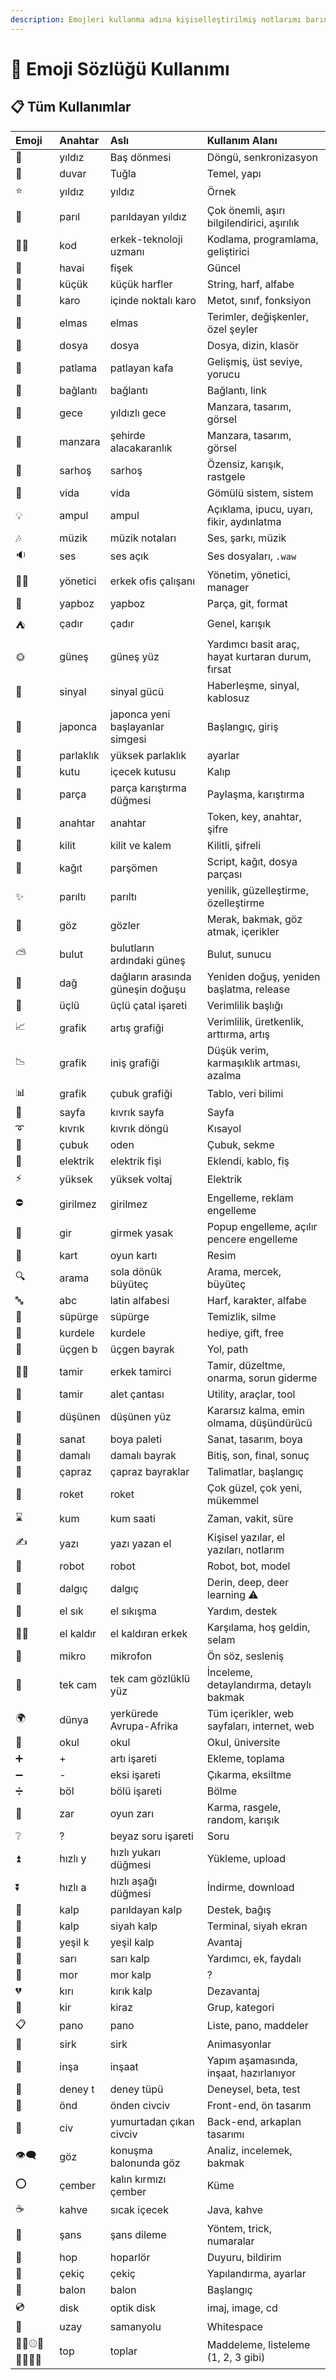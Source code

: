 ```yaml
---
description: Emojleri kullanma adına kişiselleştirilmiş notlarımı barındırır
---
```


# 🎀 Emoji Sözlüğü Kullanımı

## 📋 Tüm Kullanımlar

| Emoji | Anahtar | Aslı | Kullanım Alanı |
| :--- | :--- | :--- | :--- |
| 💫 | yıldız | Baş dönmesi | Döngü, senkronizasyon |
| 🧱 | duvar | Tuğla | Temel, yapı |
| ⭐ | yıldız | yıldız | Örnek |
| 🌟 | parıl | parıldayan yıldız | Çok önemli, aşırı bilgilendirici, aşırılık |
| 👨‍💻 | kod | erkek-teknoloji uzmanı | Kodlama, programlama, geliştirici |
| 🎇 | havai | fişek | Güncel |
| 🔡 | küçük | küçük harfler | String, harf, alfabe |
| 💠 | karo | içinde noktalı karo | Metot, sınıf, fonksiyon |
| 💎 | elmas | elmas | Terimler, değişkenler, özel şeyler |
| 📁 | dosya | dosya | Dosya, dizin, klasör |
| 🤯 | patlama | patlayan kafa | Gelişmiş, üst seviye, yorucu |
| 🔗 | bağlantı | bağlantı | Bağlantı, link |
| 🌃 | gece | yıldızlı gece | Manzara, tasarım, görsel |
| 🌆 | manzara | şehirde alacakaranlık | Manzara, tasarım, görsel |
| 🥴 | sarhoş | sarhoş | Özensiz, karışık, rastgele |
| 🔩 | vida | vida | Gömülü sistem, sistem |
| 💡 | ampul | ampul | Açıklama, ipucu, uyarı, fikir, aydınlatma |
| 🎶 | müzik | müzik notaları | Ses, şarkı, müzik |
| 🔉 | ses | ses açık | Ses dosyaları, `.waw` |
| 👨‍💼 | yönetici | erkek ofis çalışanı | Yönetim, yönetici, manager |
| 🧩 | yapboz | yapboz | Parça, git, format |
| ⛺ | çadır | çadır | Genel, karışık |
| 🌞 | güneş | güneş yüz | Yardımcı basit araç, hayat kurtaran durum, fırsat |
| 📶 | sinyal | sinyal gücü | Haberleşme, sinyal, kablosuz |
| 🔰 | japonca | japonca yeni başlayanlar simgesi | Başlangıç, giriş |
| 🔆 | parlaklık | yüksek parlaklık | ayarlar |
| 🧃 | kutu | içecek kutusu | Kalıp |
| 🔀 | parça | parça karıştırma düğmesi | Paylaşma, karıştırma |
| 🔑 | anahtar | anahtar | Token, key, anahtar, şifre |
| 🔏 | kilit | kilit ve kalem | Kilitli, şifreli |
| 📜 | kağıt | parşömen | Script, kağıt, dosya parçası |
| ✨ | parıltı | parıltı | yenilik, güzelleştirme, özelleştirme |
| 👀 | göz | gözler | Merak, bakmak, göz atmak, içerikler |
| ⛅ | bulut | bulutların ardındaki güneş | Bulut, sunucu |
| 🌄 | dağ | dağların arasında güneşin doğuşu | Yeniden doğuş, yeniden başlatma, release |
| 🔱 | üçlü | üçlü çatal işareti | Verimlilik başlığı |
| 📈 | grafik | artış grafiği | Verimlilik, üretkenlik, arttırma, artış |
| 📉 | grafik | iniş grafiği | Düşük verim, karmaşıklık artması, azalma |
| 📊 | grafik | çubuk grafiği | Tablo, veri bilimi |
| 📃 | sayfa | kıvrık sayfa | Sayfa |
| ➰ | kıvrık | kıvrık döngü | Kısayol |
| 🍢 | çubuk | oden | Çubuk, sekme |
| 🔌 | elektrik | elektrik fişi | Eklendi, kablo, fiş |
| ⚡ | yüksek | yüksek voltaj | Elektrik |
| ⛔ | girilmez | girilmez | Engelleme, reklam engelleme |
| 🚫 | gir | girmek yasak | Popup engelleme, açılır pencere engelleme |
| 🎴 | kart | oyun kartı | Resim |
| 🔍 | arama | sola dönük büyüteç | Arama, mercek, büyüteç |
| 🔤 | abc | latin alfabesi | Harf, karakter, alfabe |
| 🧹 | süpürge | süpürge | Temizlik, silme |
| 🎀 | kurdele | kurdele | hediye, gift, free |
| 🚩 | üçgen b | üçgen bayrak | Yol, path |
| 👨‍🔧 | tamir | erkek tamirci | Tamir, düzeltme, onarma, sorun giderme |
| 🧰 | tamir | alet çantası | Utility, araçlar, tool |
| 🤔 | düşünen | düşünen yüz | Kararsız kalma, emin olmama, düşündürücü |
| 🎨 | sanat | boya paleti | Sanat, tasarım, boya |
| 🏁 | damalı | damalı bayrak | Bitiş, son, final, sonuç |
| 🎌 | çapraz | çapraz bayraklar | Talimatlar, başlangıç |
| 🚀 | roket | roket | Çok güzel, çok yeni, mükemmel |
| ⌛ | kum | kum saati | Zaman, vakit, süre |
| ✍ | yazı | yazı yazan el | Kişisel yazılar, el yazıları, notlarım |
| 🤖 | robot | robot | Robot, bot, model |
| 🤿 | dalgıç | dalgıç | Derin, deep, deer learning ⚠ |
| 🤝 | el sık | el sıkışma | Yardım, destek |
| 🙋‍♂️ | el kaldır | el kaldıran erkek | Karşılama, hoş geldin, selam |
| 🎤 | mikro | mikrofon | Ön söz, sesleniş |
| 🧐 | tek cam | tek cam gözlüklü yüz | İnceleme, detaylandırma, detaylı bakmak |
| 🌍 | dünya | yerkürede Avrupa-Afrika | Tüm içerikler, web sayfaları, internet, web |
| 🏫 | okul | okul | Okul, üniversite |
| ➕ | + | artı işareti | Ekleme, toplama |
| ➖ | - | eksi işareti | Çıkarma, eksiltme |
| ➗ | böl | bölü işareti | Bölme |
| 🎲 | zar | oyun zarı | Karma, rasgele, random, karışık |
| ❔ | ? | beyaz soru işareti | Soru |
| ⏫ | hızlı y | hızlı yukarı düğmesi | Yükleme, upload |
| ⏬ | hızlı a | hızlı aşağı düğmesi | İndirme, download |
| 💖 | kalp | parıldayan kalp | Destek, bağış |
| 🖤 | kalp | siyah kalp | Terminal, siyah ekran |
| 💚 | yeşil k | yeşil kalp | Avantaj |
| 💛 | sarı | sarı kalp | Yardımcı, ek, faydalı |
| 💜 | mor | mor kalp | ? |
| 💔 | kırı | kırık kalp | Dezavantaj |
| 🍒 | kir | kiraz | Grup, kategori |
| 📋 | pano | pano | Liste, pano, maddeler |
| 🎪 | sirk | sirk | Animasyonlar |
| 🚧 | inşa | inşaat | Yapım aşamasında, inşaat, hazırlanıyor |
| 🧪 | deney t | deney tüpü | Deneysel, beta, test |
| 🐥 | önd | önden civciv | Front-end, ön tasarım |
| 🐣 | civ | yumurtadan çıkan civciv | Back-end, arkaplan tasarımı |
| 👁‍🗨 | göz | konuşma balonunda göz | Analiz, incelemek, bakmak |
| ⭕ | çember | kalın kırmızı çember | Küme |
| ☕ | kahve | sıcak içecek | Java, kahve |
| 🤞 | şans | şans dileme | Yöntem, trick, numaralar |
| 📢 | hop | hoparlör | Duyuru, bildirim |
| 🔨 | çekiç | çekiç | Yapılandırma, ayarlar |
| 🎈 | balon | balon | Başlangıç |
| 💿 | disk  | optik disk | imaj, image, cd |
| 🌌 | uzay | samanyolu | Whitespace |
| 🏈🏀⚾🏐🏓🏉🧶🥎 | top | toplar | Maddeleme, listeleme \(1, 2, 3 gibi\) |


